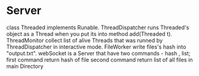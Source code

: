 # Server
class Threaded implements Runable.
ThreadDispatcher runs Threaded's object as a Thread when you put its into method add(Threaded t).
ThreadMonitor collect list of alive Threads that was runned by ThreadDispatcher in interactive mode.
FileWorker write files's hash into "output.txt".
webSocket is a Server that have two commands - hash <fileName>, list;
first command return hash of file
second command return list of all files in main Directory 




